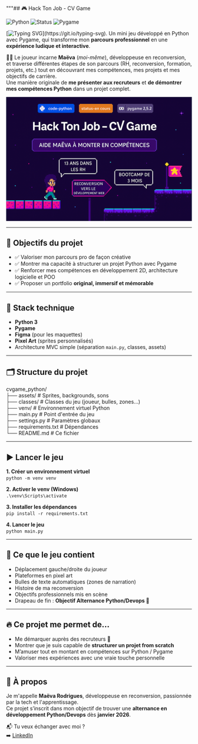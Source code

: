 """## 🎮 Hack Ton Job - CV Game

![Python](https://img.shields.io/badge/code-python-blue?logo=python)
![Status](https://img.shields.io/badge/status-en%20cours-orange)
![Pygame](https://img.shields.io/badge/pygame-2.5.2-lightgrey?logo=pygame)


[![Typing SVG](https://readme-typing-svg.demolab.com/?lines=Bienvenue+dans+Hack+ton+job+CV+game+!)](https://git.io/typing-svg).
Un mini jeu développé en Python avec Pygame, qui transforme mon **parcours professionnel** en une **expérience ludique et interactive**.

👩‍💻 Le joueur incarne **Maëva** (*moi-même*), développeuse en reconversion, et traverse différentes étapes de son parcours (RH, reconversion, formation, projets, etc.) tout en découvrant mes compétences, mes projets et mes objectifs de carrière.  
Une manière originale de **me présenter aux recruteurs** et **de démontrer mes compétences Python** dans un projet complet.

![Mockup du jeu](assets/mockup.png)

---

## 🎯 Objectifs du projet

- ✅ Valoriser mon parcours pro de façon créative  
- ✅ Montrer ma capacité à structurer un projet Python avec Pygame  
- ✅ Renforcer mes compétences en développement 2D, architecture logicielle et POO  
- ✅ Proposer un portfolio **original, immersif et mémorable**

---

## 🧠 Stack technique

- **Python 3**
- **Pygame**
- **Figma** (pour les maquettes)
- **Pixel Art** (sprites personnalisés)
- Architecture MVC simple (séparation `main.py`, classes, assets)

---

## 🗂️ Structure du projet

cvgame_python/  
├── assets/                  # Sprites, backgrounds, sons  
├── classes/                 # Classes du jeu (joueur, bulles, zones…)  
├── venv/                    # Environnement virtuel Python  
├── main.py                  # Point d'entrée du jeu  
├── settings.py              # Paramètres globaux  
├── requirements.txt         # Dépendances  
└── README.md                # Ce fichier

---

## ▶️ Lancer le jeu

**1. Créer un environnement virtuel**  
`python -m venv venv`

**2. Activer le venv (Windows)**  
`.\venv\Scripts\activate`

**3. Installer les dépendances**  
`pip install -r requirements.txt`

**4. Lancer le jeu**  
`python main.py`

---

## 🧩 Ce que le jeu contient

- Déplacement gauche/droite du joueur  
- Plateformes en pixel art  
- Bulles de texte automatiques (zones de narration)  
- Histoire de ma reconversion  
- Objectifs professionnels mis en scène  
- Drapeau de fin : **Objectif Alternance Python/Devops 💼**

---

## 🔥 Ce projet me permet de…

- Me démarquer auprès des recruteurs 👀  
- Montrer que je suis capable de **structurer un projet from scratch**  
- M’amuser tout en montant en compétences sur Python / Pygame  
- Valoriser mes expériences avec une vraie touche personnelle

---

## 🧠 À propos

Je m'appelle **Maëva Rodrigues**, développeuse en reconversion, passionnée par la tech et l'apprentissage.  
Ce projet s’inscrit dans mon objectif de trouver une **alternance en développement Python/Devops** dès **janvier 2026**.

📬 Tu veux échanger avec moi ?  
➡️ [LinkedIn](https://www.linkedin.com/in/maeva-rodrigues-dev/)  
